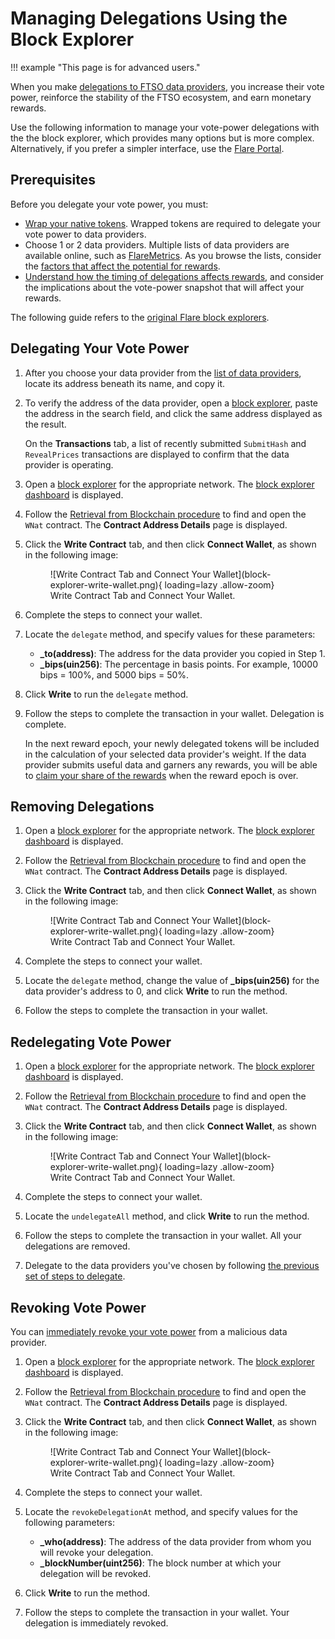 # Managing Delegations Using the Block Explorer

!!! example "This page is for advanced users."

When you make [delegations to FTSO data providers](../../tech/ftso.md#delegation), you increase their vote power, reinforce the stability of the FTSO ecosystem, and earn monetary rewards.

Use the following information to manage your vote-power delegations with the the block explorer, which provides many options but is more complex.
Alternatively, if you prefer a simpler interface, use the [Flare Portal](https://portal.flare.network/).

## Prerequisites

Before you delegate your vote power, you must:

* [Wrap your native tokens](../wrapping-tokens.md).
  Wrapped tokens are required to delegate your vote power to data providers.
* Choose 1 or 2 data providers.
  Multiple lists of data providers are available online, such as [FlareMetrics](https://flaremetrics.io/).
  As you browse the lists, consider the [factors that affect the potential for rewards](../../tech/ftso.md#rewards).
* [Understand how the timing of delegations affects rewards](../../tech/ftso.md#effects-of-the-vote-power-block-snapshot-on-delegations), and consider the implications about the vote-power snapshot that will affect your rewards.

The following guide refers to the [original Flare block explorers](./index.md).

## Delegating Your Vote Power

1. After you choose your data provider from the [list of data providers](https://flaremetrics.io/), locate its address beneath its name, and copy it.
2. To verify the address of the data provider, open a [block explorer](../block-explorers/index.md), paste the address in the search field, and click the same address displayed as the result.

    On the **Transactions** tab, a list of recently submitted `SubmitHash` and `RevealPrices` transactions are displayed to confirm that the data provider is operating.

3. Open a [block explorer](./index.md) for the appropriate network.
   The [block explorer dashboard](./user-interface.md) is displayed.
4. Follow the [Retrieval from Blockchain procedure](../../dev/getting-started/contract-addresses.md#retrieval-from-blockchain) to find and open the `WNat` contract.
   The **Contract Address Details** page is displayed.
5. Click the **Write Contract** tab, and then click **Connect Wallet**, as shown in the following image:

    <figure markdown>
    ![Write Contract Tab and Connect Your Wallet](block-explorer-write-wallet.png){ loading=lazy .allow-zoom}
    <figcaption>Write Contract Tab and Connect Your Wallet.</figcaption>
    </figure>

6. Complete the steps to connect your wallet.
7. Locate the `delegate` method, and specify values for these parameters:

    * **_to(address)**: The address for the data provider you copied in Step 1.
    * **_bips(uin256)**: The percentage in basis points. For example, 10000 bips = 100%, and 5000 bips = 50%.

8. Click **Write** to run the `delegate` method.
9. Follow the steps to complete the transaction in your wallet.
   Delegation is complete.

   In the next reward epoch, your newly delegated tokens will be included in the calculation of your selected data provider's weight.
   If the data provider submits useful data and garners any rewards, you will be able to [claim your share of the rewards](./managing-rewards.md) when the reward epoch is over.

## Removing Delegations

1. Open a [block explorer](./index.md) for the appropriate network.
   The [block explorer dashboard](./user-interface.md) is displayed.
2. Follow the [Retrieval from Blockchain procedure](../../dev/getting-started/contract-addresses.md#retrieval-from-blockchain) to find and open the `WNat` contract.
   The **Contract Address Details** page is displayed.
3. Click the **Write Contract** tab, and then click **Connect Wallet**, as shown in the following image:

    <figure markdown>
    ![Write Contract Tab and Connect Your Wallet](block-explorer-write-wallet.png){ loading=lazy .allow-zoom}
    <figcaption>Write Contract Tab and Connect Your Wallet.</figcaption>
    </figure>

4. Complete the steps to connect your wallet.
5. Locate the `delegate` method, change the value of **_bips(uin256)** for the data provider's address to 0, and click **Write** to run the method.
6. Follow the steps to complete the transaction in your wallet.

## Redelegating Vote Power

1. Open a [block explorer](./index.md) for the appropriate network.
   The [block explorer dashboard](./user-interface.md) is displayed.
2. Follow the [Retrieval from Blockchain procedure](../../dev/getting-started/contract-addresses.md#retrieval-from-blockchain) to find and open the `WNat` contract.
   The **Contract Address Details** page is displayed.
3. Click the **Write Contract** tab, and then click **Connect Wallet**, as shown in the following image:

    <figure markdown>
    ![Write Contract Tab and Connect Your Wallet](block-explorer-write-wallet.png){ loading=lazy .allow-zoom}
    <figcaption>Write Contract Tab and Connect Your Wallet.</figcaption>
    </figure>

4. Complete the steps to connect your wallet.
5. Locate the `undelegateAll` method, and click **Write** to run the method.
6. Follow the steps to complete the transaction in your wallet.
   All your delegations are removed.
7. Delegate to the data providers you've chosen by following [the previous set of steps to delegate](#delegating-your-vote-power).

## Revoking Vote Power

You can [immediately revoke your vote power](../../tech/ftso.md#immediate-delegation-revocation) from a malicious data provider.

1. Open a [block explorer](./index.md) for the appropriate network.
   The [block explorer dashboard](./user-interface.md) is displayed.
2. Follow the [Retrieval from Blockchain procedure](../../dev/getting-started/contract-addresses.md#retrieval-from-blockchain) to find and open the `WNat` contract.
   The **Contract Address Details** page is displayed.
3. Click the **Write Contract** tab, and then click **Connect Wallet**, as shown in the following image:

    <figure markdown>
    ![Write Contract Tab and Connect Your Wallet](block-explorer-write-wallet.png){ loading=lazy .allow-zoom}
    <figcaption>Write Contract Tab and Connect Your Wallet.</figcaption>
    </figure>

4. Complete the steps to connect your wallet.
5. Locate the `revokeDelegationAt` method, and specify values for the following parameters:

    * **_who(address)**: The address of the data provider from whom you will revoke your delegation.
    * **_blockNumber(uint256)**: The block number at which your delegation will be revoked.

6. Click **Write** to run the method.
7. Follow the steps to complete the transaction in your wallet.
   Your delegation is immediately revoked.
